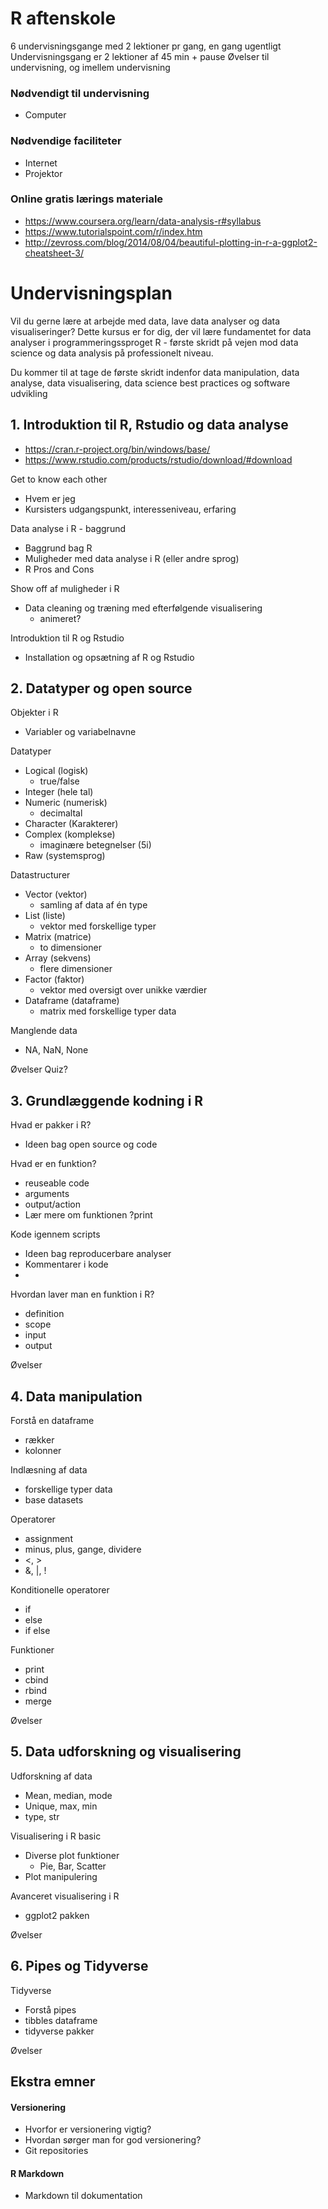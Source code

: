 # R aftenskole
6 undervisningsgange med 2 lektioner pr gang, en gang ugentligt
Undervisningsgang er 2 lektioner af 45 min + pause
Øvelser til undervisning, og imellem undervisning

### Nødvendigt til undervisning
- Computer

### Nødvendige faciliteter
- Internet
- Projektor 

### Online gratis lærings materiale
- https://www.coursera.org/learn/data-analysis-r#syllabus
- https://www.tutorialspoint.com/r/index.htm
- http://zevross.com/blog/2014/08/04/beautiful-plotting-in-r-a-ggplot2-cheatsheet-3/


# Undervisningsplan
Vil du gerne lære at arbejde med data, lave data analyser og data visualiseringer?
Dette kursus er for dig, der vil lære fundamentet for data analyser i programmeringssproget R - første skridt på vejen mod data science og data analysis på professionelt niveau. 

Du kommer til at tage de første skridt indenfor data manipulation, data analyse, data visualisering, data science best practices og software udvikling

## 1. Introduktion til R, Rstudio og data analyse
- https://cran.r-project.org/bin/windows/base/
- https://www.rstudio.com/products/rstudio/download/#download

Get to know each other
- Hvem er jeg
- Kursisters udgangspunkt, interesseniveau, erfaring

Data analyse i R - baggrund
- Baggrund bag R
- Muligheder med data analyse i R (eller andre sprog)
- R Pros and Cons

Show off af muligheder i R
- Data cleaning og træning med efterfølgende visualisering
    - animeret?

Introduktion til R og Rstudio
- Installation og opsætning af R og Rstudio

## 2. Datatyper og open source
Objekter i R
- Variabler og variabelnavne

Datatyper
- Logical (logisk)
    - true/false
- Integer (hele tal)
- Numeric (numerisk)
    - decimaltal
- Character (Karakterer)
- Complex (komplekse)
    - imaginære betegnelser (5i)
- Raw (systemsprog)

Datastructurer
- Vector (vektor)
    - samling af data af én type
- List (liste)
    - vektor med forskellige typer
- Matrix (matrice)
    - to dimensioner
- Array (sekvens)
    - flere dimensioner
- Factor (faktor)
    - vektor med oversigt over unikke værdier
- Dataframe (dataframe)
    - matrix med forskellige typer data

Manglende data
- NA, NaN, None

Øvelser
Quiz?

## 3. Grundlæggende kodning i R
Hvad er pakker i R?
- Ideen bag open source og code

Hvad er en funktion?
- reuseable code
- arguments
- output/action
- Lær mere om funktionen ?print

Kode igennem scripts
- Ideen bag reproducerbare analyser
- Kommentarer i kode
- 

Hvordan laver man en funktion i R?
- definition
- scope
- input
- output

Øvelser

## 4. Data manipulation

Forstå en dataframe
- rækker
- kolonner

Indlæsning af data
- forskellige typer data
- base datasets

Operatorer
- assignment
- minus, plus, gange, dividere
- <, >
- &, |, !

Konditionelle operatorer
- if
- else
- if else

Funktioner
- print
- cbind
- rbind
- merge

Øvelser

## 5. Data udforskning og visualisering 
Udforskning af data
- Mean, median, mode
- Unique, max, min
- type, str

Visualisering i R basic
- Diverse plot funktioner
    - Pie, Bar, Scatter
- Plot manipulering

Avanceret visualisering i R
- ggplot2 pakken

Øvelser

## 6. Pipes og Tidyverse
Tidyverse
- Forstå pipes
- tibbles dataframe
- tidyverse pakker

Øvelser

## Ekstra emner
#### Versionering
- Hvorfor er versionering vigtig?
- Hvordan sørger man for god versionering?
- Git repositories
#### R Markdown 
- Markdown til dokumentation

